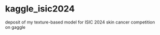 # kaggle_isic2024
deposit of my texture-based model for ISIC 2024 skin cancer competition on gaggle
